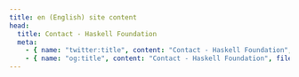 ```yaml
---
title: en (English) site content
head:
  title: Contact - Haskell Foundation
  meta:
    - { name: "twitter:title", content: "Contact - Haskell Foundation", file: "" }
    - { name: "og:title", content: "Contact - Haskell Foundation", file: "" }
---
```

